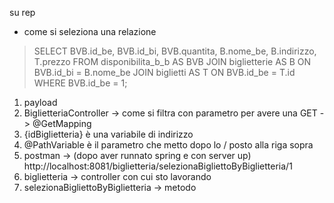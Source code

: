 su rep
- come si seleziona una relazione

> SELECT BVB.id_be, BVB.id_bi, BVB.quantita, B.nome_be, B.indirizzo, T.prezzo
FROM disponibilita_b_b AS BVB
JOIN biglietterie AS B ON BVB.id_bi = B.nome_be
JOIN biglietti AS T ON BVB.id_be = T.id
WHERE BVB.id_be = 1;

1. payload
2. BiglietteriaController -> come si filtra con parametro per avere una GET -> @GetMapping
3. {idBiglietteria} è una variabile di indirizzo
4. @PathVariable è il parametro che metto dopo lo / posto alla riga sopra
5. postman -> (dopo aver runnato spring e con server up) http://localhost:8081/biglietteria/selezionaBigliettoByBiglietteria/1
6. biglietteria -> controller con cui sto lavorando
7. selezionaBigliettoByBiglietteria -> metodo